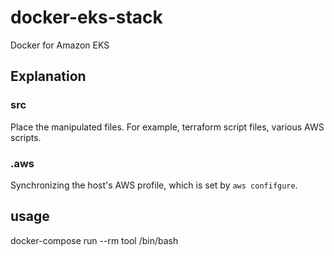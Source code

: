 # docker-eks-stack
Docker for Amazon EKS

## Explanation

### src

Place the manipulated files.
For example, terraform script files, various AWS scripts.

### .aws

Synchronizing the host's AWS profile, which is set by `aws confifgure`.

## usage 

docker-compose run --rm tool /bin/bash

